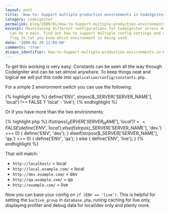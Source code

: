 ```yaml
---
layout: post
title: 'How to: Support multiple production environments in CodeIgniter'
category: codeigniter
permalink: blog/2009/01/How-to-Support-multiple-production-environments-in-CodeIgniter
excerpt: Maintaining different configurations for CodeIgniter across multiple environments
  can be a pain. Find out how to support multiple config settings and create a instance-wide
  flag to let you know which environment is being used.
date: '2009-01-29 11:09:00'
comments: 'true'
disqus_identifier: How-to-Support-multiple-production-environments-in-CodeIgniter
---
```


To get this working is very easy. Constants can be seen all the way through CodeIgniter and can be set almost anywhere. To keep things neat and logical we will put this code into `application/config/constants.php`.

For a simple 2 environment switch you can use the following:

{% highlight php %}
define('ENV', strpos($_SERVER['SERVER_NAME'], 'local') !== FALSE ? 'local' : 'live');
{% endhighlight %}

Or if you have more than the two environments:

{% highlight php %}
if(strpos($_SERVER['SERVER_NAME'], 'local') !== FALSE) { 
  define('ENV', 'local');
} elseif(strpos($_SERVER['SERVER_NAME'], 'dev.') === 0) { 
  define('ENV', 'dev');
} elseif(strpos($_SERVER['SERVER_NAME'], 'qa.') === 0) {
  define('ENV', 'qa');
} else { 
  define('ENV', 'live');
}
{% endhighlight %}

That will match:  

- `http://localhost/` = local
- `http://local.example.com/` = local
- `http://dev.example.com/` = dev
- `http://qa.example.com/` = qa
- `http://example.com/` = live

Now you can base your config on `if (ENV == 'live')`. This is helpful for setting the `$active_group` in `database.php`, runing caching for live only, displaying profiler and debug data for local/dev only and plenty more.
